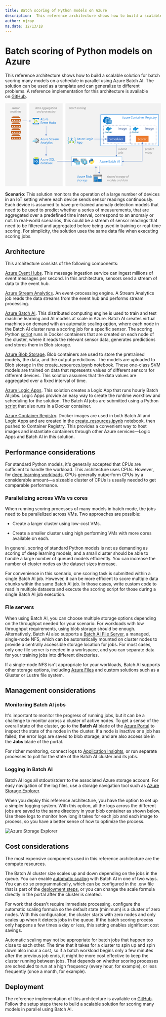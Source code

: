 ```yaml
---
title: Batch scoring of Python models on Azure
description:  This reference architecture shows how to build a scalable solution for batch scoring many models on a schedule in parallel using Azure Batch AI.
author: njray
ms.date: 12/13/18
---
```

# Batch scoring of Python models on Azure

This reference architecture shows how to build a scalable solution for batch scoring many models on a schedule in parallel using Azure Batch AI. The solution can be used as a template and can generalize to different problems. A reference implementation for this architecture is available on [GitHub][github].

![Batch scoring of Python models on Azure](./_images/batch-scoring-python.png)

**Scenario**: This solution monitors the operation of a large number of devices in an IoT setting where each device sends sensor readings continuously. Each device is assumed to have pre-trained anomaly detection models that need to be used to predict whether a series of measurements, that are aggregated over a predefined time interval, correspond to an anomaly or not. In real-world scenarios, this could be a stream of sensor readings that need to be filtered and aggregated before being used in training or real-time scoring. For simplicity, the solution uses the same data file when executing scoring jobs.

## Architecture

This architecture consists of the following components:

[Azure Event Hubs][event-hubs]. This message ingestion service can ingest millions of event messages per second. In this architecture, sensors send a stream of data to the event hub.

[Azure Stream Analytics][stream-analytics]. An event-processing engine. A Stream Analytics job reads the data streams from the event hub and performs stream processing.

[Azure Batch AI][batch-ai]. This distributed computing engine is used to train and test machine learning and AI models at scale in Azure. Batch AI creates virtual machines on demand with an automatic scaling option, where each node in the Batch AI cluster runs a scoring job for a specific sensor. The scoring Python [script][python-script] runs in Docker containers that are created on each node of the cluster, where it reads the relevant sensor data, generates predictions and stores them in Blob storage.

[Azure Blob Storage][storage]. Blob containers are used to store the pretrained models, the data, and the output predictions. The models are uploaded to Blob storage in the [create\_resources.ipynb][create-resources] notebook. These [one-class SVM][one-class-svm] models are trained on data that represents values of different sensors for different devices. This solution assumes that the data values are aggregated over a fixed interval of time.

[Azure Logic Apps][logic-apps]. This solution creates a Logic App that runs hourly Batch AI jobs. Logic Apps provide an easy way to create the runtime workflow and scheduling for the solution. The Batch AI jobs are submitted using a Python [script][script] that also runs in a Docker container.

[Azure Container Registry][acr]. Docker images are used in both Batch AI and Logic Apps and are created in the [create\_resources.ipynb][create-resources] notebook, then pushed to Container Registry. This provides a convenient way to host images and instantiate containers through other Azure services—Logic Apps and Batch AI in this solution.

## Performance considerations

For standard Python models, it's generally accepted that CPUs are sufficient to handle the workload. This architecture uses CPUs. However, for [deep learning workloads][deep], GPUs generally outperform CPUs by a considerable amount—a sizeable cluster of CPUs is usually needed to get comparable performance.

### Parallelizing across VMs vs cores

When running scoring processes of many models in batch mode, the jobs need to be parallelized across VMs. Two approaches are possible: 

* Create a larger cluster using low-cost VMs.

* Create a smaller cluster using high performing VMs with more cores available on each.

In general, scoring of standard Python models is not as demanding as scoring of deep learning models, and a small cluster should be able to handle a large number of queued models efficiently. You can increase the number of cluster nodes as the dataset sizes increase.

For convenience in this scenario, one scoring task is submitted within a single Batch AI job. However, it can be more efficient to score multiple data chunks within the same Batch AI job. In those cases, write custom code to read in multiple datasets and execute the scoring script for those during a single Batch AI job execution.

### File servers

When using Batch AI, you can choose multiple storage options depending on the throughput needed for your scenario. For workloads with low throughput requirements, using blob storage should be enough. Alternatively, Batch AI also supports a [Batch AI File Server][bai-file-server], a managed, single-node NFS, which can be automatically mounted on cluster nodes to provide a centrally accessible storage location for jobs. For most cases, only one file server is needed in a workspace, and you can separate data for your training jobs into different directories.

If a single-node NFS isn't appropriate for your workloads, Batch AI supports other storage options, including [Azure Files][azure-files] and custom solutions such as a Gluster or Lustre file system.

## Management considerations

### Monitoring Batch AI jobs

It's important to monitor the progress of running jobs, but it can be a challenge to monitor across a cluster of active nodes. To get a sense of the overall state of the cluster, go to the **Batch AI** blade of the [Azure Portal][portal] to inspect the state of the nodes in the cluster. If a node is inactive or a job has failed, the error logs are saved to blob storage, and are also accessible in the **Jobs** blade of the portal.

For richer monitoring, connect logs to [Application Insights][ai], or run separate processes to poll for the state of the Batch AI cluster and its jobs.

### Logging in Batch AI

Batch AI logs all stdout/stderr to the associated Azure storage account. For easy navigation of the log files, use a storage navigation tool such as [Azure Storage Explorer][explorer].

When you deploy this reference architecture, you have the option to set up a simpler logging system. With this option, all the logs across the different jobs are saved to the same directory in your blob container as shown below. Use these logs to monitor how long it takes for each job and each image to process, so you have a better sense of how to optimize the process.

![Azure Storage Explorer](./_images/_batch-scoring-python-monitor.png)

## Cost considerations

The most expensive components used in this reference architecture are the compute resources.

The Batch AI cluster size scales up and down depending on the jobs in the queue. You can enable [automatic scaling][automatic-scaling] with Batch AI in one of two ways. You can do so programmatically, which can be configured in the .env file that is part of the [deployment steps][github], or you can change the scale formula directly in the portal after the cluster is created.

For work that doesn't require immediate processing, configure the automatic scaling formula so the default state (minimum) is a cluster of zero nodes. With this configuration, the cluster starts with zero nodes and only scales up when it detects jobs in the queue. If the batch scoring process only happens a few times a day or less, this setting enables significant cost savings.

Automatic scaling may not be appropriate for batch jobs that happen too close to each other. The time that it takes for a cluster to spin up and spin down also incur a cost, so if a batch workload begins only a few minutes after the previous job ends, it might be more cost effective to keep the cluster running between jobs. That depends on whether scoring processes are scheduled to run at a high frequency (every hour, for example), or less frequently (once a month, for example).

## Deployment

The reference implementation of this architecture is available on [GitHub][github]. Follow the setup steps there to build a scalable solution for scoring many models in parallel using Batch AI.

[acr]: /azure/container-registry/container-registry-intro
[ai]: /azure/application-insights/app-insights-overview
[automatic-scaling]: /azure/batch/batch-automatic-scaling
[azure-files]: /azure/storage/files/storage-files-introduction
[batch-ai]: /azure/batch-ai/
[bai-file-server]: /azure/batch-ai/resource-concepts#file-server
[create-resources]: https://github.com/Azure/BatchAIAnomalyDetection/blob/master/create_resources.ipynb
[deep]: /azure/architecture/reference-architectures/ai/batch-scoring-deep-learning
[event-hubs]: /azure/event-hubs/event-hubs-geo-dr
[explorer]: https://azure.microsoft.com/en-us/features/storage-explorer/
[github]: https://github.com/Azure/BatchAIAnomalyDetection
[logic-apps]: /azure/logic-apps/logic-apps-overview
[one-class-svm]: http://scikit-learn.org/stable/modules/generated/sklearn.svm.OneClassSVM.html
[portal]: https://portal.azure.com
[python-script]: https://github.com/Azure/BatchAIAnomalyDetection/blob/master/batchai/predict.py
[script]: https://github.com/Azure/BatchAIAnomalyDetection/blob/master/sched/submit_jobs.py
[storage]: /azure/storage/blobs/storage-blobs-overview
[stream-analytics]: /azure/stream-analytics/